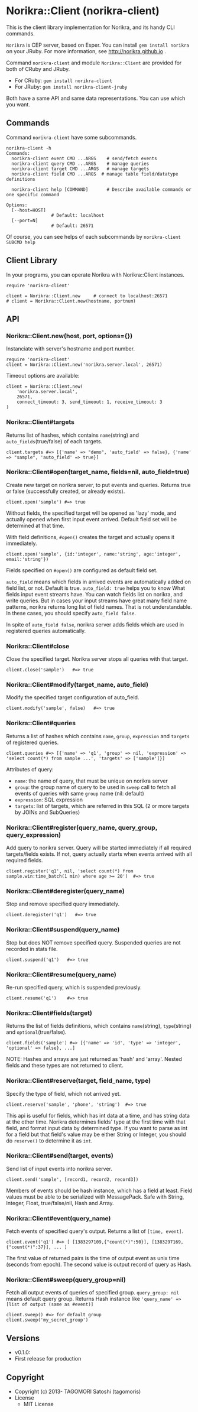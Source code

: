 # Norikra::Client (norikra-client)

This is the client library implementation for Norikra, and its handy CLI commands.

`Norikra` is CEP server, based on Esper. You can install `gem install norikra` on your JRuby.
For more information, see http://norikra.github.io .

Command `norikra-client` and module `Norikra::Client` are provided for both of CRuby and JRuby.

 * For CRuby: `gem install norikra-client`
 * For JRuby: `gem install norikra-client-jruby`

Both have a same API and same data representations. You can use which you want.

## Commands

Command `norikra-client` have some subcommands.

    norikra-client -h
    Commands:
      norikra-client event CMD ...ARGS    # send/fetch events
      norikra-client query CMD ...ARGS    # manage queries
      norikra-client target CMD ...ARGS   # manage targets
      norikra-client field CMD ...ARGS  # manage table field/datatype definitions
      
      norikra-client help [COMMAND]       # Describe available commands or one specific command
    
    Options:
      [--host=HOST]
                     # Default: localhost
      [--port=N]
                     # Default: 26571

Of course, you can see helps of each subcommands by `norikra-client SUBCMD help`

## Client Library

In your programs, you can operate Norikra with Norikra::Client instances.

    require 'norikra-client'
    
    client = Norikra::Client.new     # connect to localhost:26571
    # client = Norikra::Client.new(hostname, portnum)

## API

### Norikra::Client.new(host, port, options={})

Instanciate with server's hostname and port number.

    require 'norikra-client'
    client = Norikra::Client.new('norikra.server.local', 26571)

Timeout options are available:

    client = Norikra::Client.new(
        'norikra.server.local',
        26571,
        connect_timeout: 3, send_timeout: 1, receive_timeout: 3
    )

### Norikra::Client#targets

Returns list of hashes, which contains `name`(string) and `auto_fields`(true/false) of each targets.

    client.targets #=> [{'name' => "demo", 'auto_field' => false}, {'name' => "sample", 'auto_field' => true}]

### Norikra::Client#open(target_name, fields=nil, auto_field=true)

Create new target on norikra server, to put events and queries. Returns true or false (successfully created, or already exists).

    client.open('sample') #=> true

Without fields, the specified target will be opened as 'lazy' mode, and actually opened when first input event arrived. Default field set will be determined at that time.

With field definitions, `#open()` creates the target and actually opens it immediately.

    client.open('sample', {id:'integer', name:'string', age:'integer', email:'string'})

Fields specified on `#open()` are configured as default field set.

`auto_field` means which fields in arrived events are automatically added on field list, or not. Default is true.
`auto_field: true` helps you to know What fields input event streams have. You can watch fields list on norikra, and write queries. But in cases your input streams have great many field name patterns, norikra returns long list of field names. That is not understandable. In these cases, you should specify `auto_field false`.

In spite of `auto_field false`, norikra server adds fields which are used in registered queries automatically.

### Norikra::Client#close

Close the specified target. Norikra server stops all queries with that target.

    client.close('sample')   #=> true

### Norikra::Client#modify(target_name, auto_field)

Modify the specified target configuration of auto_field.

    client.modify('sample', false)   #=> true

### Norikra::Client#queries

Returns a list of hashes which contains `name`, `group`, `expression` and `targets` of registered queries.

    client.queries #=> [{'name' => 'q1', 'group' => nil, 'expression' => 'select count(*) from sample ...', 'targets' => ['sample']}]

Attributes of query:
  * `name`: the name of query, that must be unique on norikra server
  * `group`: the group name of query to be used in `sweep` call to fetch all events of queries with same `group` name (nil: default)
  * `expression`: SQL expression
  * `targets`: list of targets, which are referred in this SQL (2 or more targets by JOINs and SubQueries)

### Norikra::Client#register(query_name, query_group, query_expression)

Add query to norikra server. Query will be started immediately if all required targets/fields exists. If not, query actually starts when events arrived with all required fields.

    client.register('q1', nil, 'select count(*) from sample.win:time_batch(1 min) where age >= 20')  #=> true

### Norikra::Client#deregister(query_name)

Stop and remove specified query immediately.

    client.deregister('q1')   #=> true

### Norikra::Client#suspend(query_name)

Stop but does NOT remove specified query. Suspended queries are not recorded in stats file.

    client.suspend('q1')   #=> true

### Norikra::Client#resume(query_name)

Re-run specified query, which is suspended previously.

    client.resume('q1')    #=> true

### Norikra::Client#fields(target)

Returns the list of fields definitions, which contains `name`(string), `type`(string) and `optional`(true/false).

    client.fields('sample') #=> [{'name' => 'id', 'type' => 'integer', 'optional' => false}, ...]

NOTE: Hashes and arrays are just returned as 'hash' and 'array'. Nested fields and these types are not returned to client.

### Norikra::Client#reserve(target, field_name, type)

Specify the type of field, which not arrived yet.

    client.reserve('sample', 'phone', 'string')  #=> true

This api is useful for fields, which has int data at a time, and has string data at the other time. Norikra determines fields' type at the first time with that field, and format input data by determined type.
If you want to parse as int for a field but that field's value may be either String or Integer, you should do `reserve()` to determine it as `int`.

### Norikra::Client#send(target, events)

Send list of input events into norikra server.

    client.send('sample', [record1, record2, record3])

Members of events should be hash instance, which has a field at least.
Field values must be able to be serialized with MessagePack. Safe with String, Integer, Float, true/false/nil, Hash and Array.

### Norikra::Client#event(query_name)

Fetch events of specified query's output. Returns a list of `[time, event]`.

    client.event('q1') #=> [ [1383297109,{"count(*)":50}], [1383297169,{"count(*)":37}], ... ]

The first value of returned pairs is the time of output event as unix time (seconds from epoch).
The second value is output record of query as Hash.

### Norikra::Client#sweep(query_group=nil)

Fetch all output events of queries of specified group. `query_group: nil` means default query group. Returns Hash instance like `'query_name' => [list of output (same as #event)]`

    client.sweep() #=> for default group
    client.sweep('my_secret_group')

## Versions

* v0.1.0:
 * First release for production

## Copyright

* Copyright (c) 2013- TAGOMORI Satoshi (tagomoris)
* License
  * MIT License
